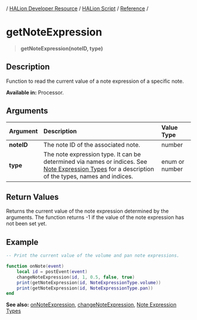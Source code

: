 / [HALion Developer Resource](../..//HALion-Developer-Resource.md) / [HALion Script](./HALion-Script.md) / [Reference](./Reference.md) /

# getNoteExpression

>**getNoteExpression(noteID, type)**

## Description

Function to read the current value of a note expression of a specific note.

**Available in:** Processor.

## Arguments

|Argument|Description|Value Type|
|:-|:-|:-|
|**noteID**|The note ID of the associated note.|number|
|**type**|The note expression type. It can be determined via names or indices. See [Note Expression Types](./Note-Expression-Types.md) for a description of the types, names and indices.|enum or number|

## Return Values

Returns the current value of the note expression determined by the arguments. The function returns -1 if the value of the note expression has not been set yet.

## Example

```lua
-- Print the current value of the volume and pan note expressions.

function onNote(event)
    local id = postEvent(event)
    changeNoteExpression(id, 1, 0.5, false, true)
    print(getNoteExpression(id, NoteExpressionType.volume))
    print(getNoteExpression(id, NoteExpressionType.pan))
end
```

**See also:** [onNoteExpression](./onNoteExpression.md), [changeNoteExpression](./changeNoteExpression.md), [Note Expression Types](./Note-Expression-Types.md)